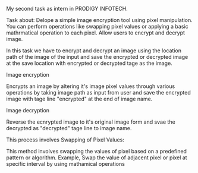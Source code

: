 My second task as intern in PRODIGY INFOTECH.

Task about: Delope a simple image encryption tool using pixel manipulation. You can perform operations like swapping pixel values or applying a basic mathrmatical operation to each pixel. Allow users to encrypt and decrypt image.

In this task we have to encrypt and decrypt an image using the location path of the image of the input and save the encrypted or decrypted image at the save location with encrypted or decrypted tage as the image.

Image encryption

Encrypts an image by altering it's image pixel values through various operations by taking image path as input from user and save the encrypted image with tage line "encrypted" at the end of image name.

Image decryption

Reverse the ecnrypted image to it's original image form and svae the decrypted as "decrypted" tage line to image name.

This process involves Swapping of Pixel Values:

This method involves swapping the values of pixel based on a predefined pattern or algorithm. Example, Swap the value of adjacent pixel or pixel at specific interval by using mathamical operations
